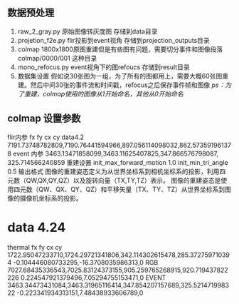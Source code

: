 ## 数据预处理
1. raw_2_gray.py  原始图像转灰度图  存储到data目录
2. projetion_f2e.py  flir投影到event视角 存储到projection_outputs目录
3. colmap  1800x1800原图重建但是有些图有问题，需要切分事件和图像段落 colmap/0000/001 这种目录
4. mono_refocus.py  event视角下的图refoucs 存储到result目录
4. 数据集设置 假如说30张图为一组，为了所有的图都用上，需要大概60张图重建。然后中间30张的事件流和时间戳，refocus之后保存事件帧和图像
*ps：为了重建，colmap使用的图像从1开始命名，其他从0开始命名*
## colmap 设置参数
flir内参 fx fy cx cy
data4.2 
7191.73748782809,7190.76441594966,897.056114098032,862.573591961378
event 内参
3463.13471858099,3463.11625407825,347.866576798087, 325.714566240859
重建设置
init_max_forward_motion  1.0
init_min_tri_angle  0.5
输出格式
图像的重建姿态定义为从世界坐标系到相机坐标系的投影，利用四元数（QW,QX,QY,QZ）以及旋转向量（TX,TY,TZ）表示。	
图像的重建姿态是使用四元数（QW、QX、QY、QZ）和平移矢量（TX、TY、TZ）从世界坐标系到图像的摄像机坐标系的投影。	

# data 4.24
thermal
fx fy cx cy 
1722.95047233710,1724.29721341806,342.114302615478,285.372759710394
-0.104446080733295,-16.3708035986313,0
RGB
7027.68435336543,7025.83124373155,905.259765268915,920.719437822226
0.224547921379496,7.05294755153471,0
EVENT
3463.34473431084,3463.31965116414,347.854207157689,325.521471998322
-0.223341934313151,7.48438933606789,0
